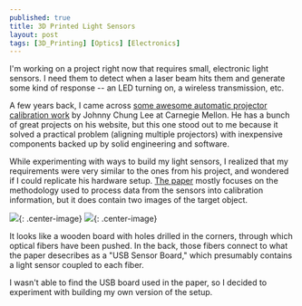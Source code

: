 ```yaml
---
published: true
title: 3D Printed Light Sensors
layout: post
tags: [3D_Printing] [Optics] [Electronics]
---
```


I'm working on a project right now that requires small, electronic light sensors. I need them to detect when a laser beam hits them and generate some kind of response -- an LED turning on, a wireless transmission, etc.

A few years back, I came across [some awesome automatic projector calibration work](http://johnnylee.net/projects/thesis/) by Johnny Chung Lee at Carnegie Mellon. He has a bunch of great projects on his website, but this one stood out to me because it solved a practical problem (aligning multiple projectors) with inexpensive components backed up by solid engineering and software.

While experimenting with ways to build my light sensors, I realized that my requirements were very similar to the ones from his project, and wondered if I could replicate his hardware setup. [The paper](http://johnnylee.net/academic/proj4.pdf) mostly focuses on the methodology used to process data from the sensors into calibration information, but it does contain two images of the target object. 

![](http://i.imgur.com/GdOKPZn.png){: .center-image}
![](http://i.imgur.com/onUZgdA.png){: .center-image}

It looks like a wooden board with holes drilled in the corners, through which optical fibers have been pushed. In the back, those fibers connect to what the paper desecribes as a "USB Sensor Board," which presumably contains a light sensor coupled to each fiber. 

I wasn't able to find the USB board used in the paper, so I decided to experiment with building my own version of the setup. 